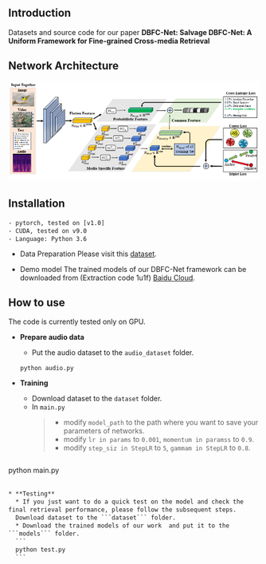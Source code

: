 Introduction
---
Datasets and source code for our paper **DBFC-Net: Salvage DBFC-Net: A Uniform Framework for Fine-grained Cross-media Retrieval**


Network Architecture
---
![Alt text](https://github.com/18205097282/DBFC-Net/blob/master/ScreenShots/1.png)


Installation
---

 ```
- pytorch, tested on [v1.0]
- CUDA, tested on v9.0
- Language: Python 3.6
 ```
- Data Preparation
Please visit this [dataset](http://59.108.48.34/tiki/FGCrossNet/).

- Demo model
The trained models of our DBFC-Net framework can be downloaded from (Extraction code 1u1f) [Baidu Cloud](https://pan.baidu.com/s/14_XWs5tR53KKG2hUHKadFQ).

How to use
---
The code is currently tested only on GPU.

   * **Prepare audio data**  
      * Put the audio dataset to the ```audio_dataset``` folder.
       ```
       python audio.py
       ```

  * **Training**  
      * Download dataset to the ```dataset``` folder.
      * In ```main.py```  
        >* modify ```model_path``` to the path where you want to save your parameters of networks.
        >*  modify ```lr in params``` to ```0.001```, ```momentum in paramss```  to ```0.9```.  
        >*  modify ```step_siz in StepLR``` to ```5```, ```gammam in StepLR```  to ```0.8```.    
      ```
   python main.py
   ```

* **Testing**  
     * If you just want to do a quick test on the model and check the final retrieval performance, please follow the subsequent steps.
     Download dataset to the ```dataset``` folder.
     * Download the trained models of our work  and put it to the  ```models``` folder.
     ``` 
     python test.py
     ```
